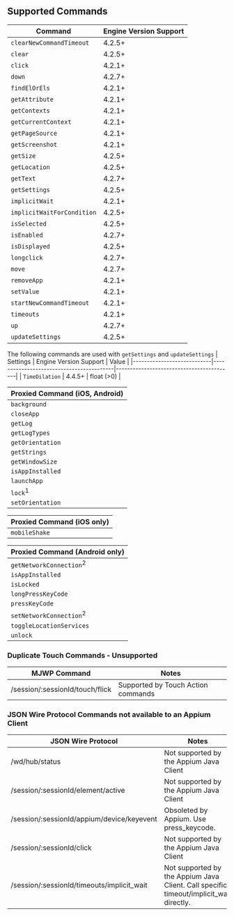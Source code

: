 ## Supported Commands

|          Command           |          Engine Version Support          |
|----------------------------|------------------------------------------|
| `clearNewCommandTimeout`   | 					4.2.5+	 				|
| `clear`          			 | 					4.2.5+	 				|
| `click`                    | 					4.2.1+	 				|
| `down`	                 | 					4.2.7+	 				|
| `findElOrEls`              | 					4.2.1+	 				|
| `getAttribute`             | 					4.2.1+	 				|
| `getContexts`              | 					4.2.1+	 				|
| `getCurrentContext`        | 					4.2.1+	 				|
| `getPageSource`            | 					4.2.1+	 				|
| `getScreenshot`            | 					4.2.1+	 				|
| `getSize`                  | 					4.2.5+	 				|
| `getLocation`              | 					4.2.5+	 				|
| `getText`                  | 					4.2.7+	 				|
| `getSettings`              | 					4.2.5+	 				|
| `implicitWait`             | 					4.2.1+	 				|
| `implicitWaitForCondition` | 					4.2.5+	 				|
| `isSelected`               | 					4.2.5+	 				|
| `isEnabled`                | 					4.2.7+	 				|
| `isDisplayed`              | 					4.2.5+	 				|
| `longclick`                | 					4.2.7+	 				|
| `move`	                 | 					4.2.7+	 				|
| `removeApp`                | 					4.2.1+	 				|
| `setValue`                 | 					4.2.1+	 				|
| `startNewCommandTimeout`   | 					4.2.1+	 				|
| `timeouts`                 | 					4.2.1+	 				|
| `up`		                 | 					4.2.7+	 				|
| `updateSettings`           | 					4.2.5+	 				|

The following commands are used with `getSettings` and `updateSettings`
|      Settings              |          Engine Version Support          |          		Value                	| 
|----------------------------|------------------------------------------|------------------------------------------|
| `TimeDilation`             | 					4.4.5+		      		| float (>0)	|

| Proxied Command (iOS, Android)    |
|-----------------------------------|
| `background`                      |
| `closeApp`                        |
| `getLog`                          |
| `getLogTypes`                     |
| `getOrientation`                  |
| `getStrings`                      |
| `getWindowSize`                   |
| `isAppInstalled`                  |
| `launchApp`                       |
| `lock`<sup>1</sup>                |
| `setOrientation`                  |

| Proxied Command (iOS only) |
|----------------------------|
| `mobileShake`              |

| Proxied Command (Android only)    |
|-----------------------------------|
| `getNetworkConnection`<sup>2</sup>|
| `isAppInstalled`                  |
| `isLocked`                        |
| `longPressKeyCode`                |
| `pressKeyCode`                    |
| `setNetworkConnection`<sup>2</sup>|
| `toggleLocationServices`          |
| `unlock`                          |


### Duplicate Touch Commands - Unsupported

| MJWP Command | Notes|
|--------------|------|
| /session/:sessionId/touch/flick|Supported by Touch Action commands|

### JSON Wire Protocol Commands not available to an Appium Client
| JSON Wire Protocol | Notes|
|--------------------|------|
| /wd/hub/status| Not supported by the Appium Java Client|
| /session/:sessionId/element/active | Not supported by the Appium Java Client|
| /session/:sessionId/appium/device/keyevent| Obsoleted by Appium. Use press_keycode.|
| /session/:sessionId/click | Not supported by the Appium Java Client|
| /session/:sessionId/timeouts/implicit_wait | Not supported by the Appium Java Client. Call specific timeout/implicit_wait directly.|
